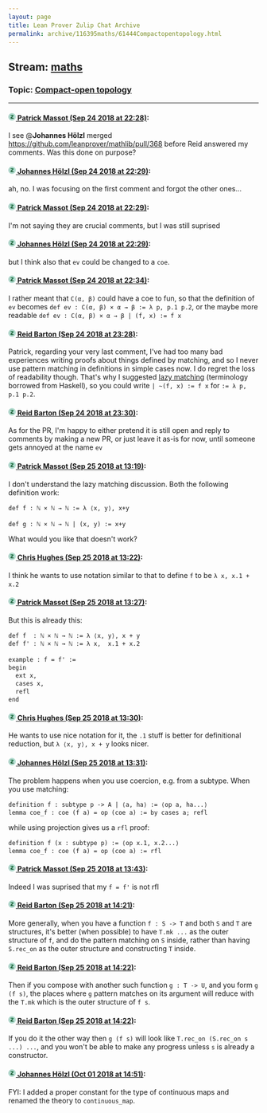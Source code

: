 ```yaml
---
layout: page
title: Lean Prover Zulip Chat Archive 
permalink: archive/116395maths/61444Compactopentopology.html
---
```


## Stream: [maths](index.html)
### Topic: [Compact-open topology](61444Compactopentopology.html)

---

#### [![Click to go to Zulip](../../assets/img/zulip2.png) Patrick Massot (Sep 24 2018 at 22:28)](https://leanprover.zulipchat.com/#narrow/stream/116395-maths/topic/Compact-open%20topology/near/134554654):
I see @**Johannes Hölzl**  merged https://github.com/leanprover/mathlib/pull/368 before Reid answered my comments. Was this done on purpose?

#### [![Click to go to Zulip](../../assets/img/zulip2.png) Johannes Hölzl (Sep 24 2018 at 22:29)](https://leanprover.zulipchat.com/#narrow/stream/116395-maths/topic/Compact-open%20topology/near/134554751):
ah, no. I was focusing on the first comment and forgot the other ones...

#### [![Click to go to Zulip](../../assets/img/zulip2.png) Patrick Massot (Sep 24 2018 at 22:29)](https://leanprover.zulipchat.com/#narrow/stream/116395-maths/topic/Compact-open%20topology/near/134554770):
I'm not saying they are crucial comments, but I was still suprised

#### [![Click to go to Zulip](../../assets/img/zulip2.png) Johannes Hölzl (Sep 24 2018 at 22:29)](https://leanprover.zulipchat.com/#narrow/stream/116395-maths/topic/Compact-open%20topology/near/134554771):
but I think also that `ev` could be changed to a `coe`.

#### [![Click to go to Zulip](../../assets/img/zulip2.png) Patrick Massot (Sep 24 2018 at 22:34)](https://leanprover.zulipchat.com/#narrow/stream/116395-maths/topic/Compact-open%20topology/near/134555078):
I rather meant that `C(α, β)` could have a coe to fun, so that the definition of `ev` becomes `def ev : C(α, β) × α → β := λ p, p.1 p.2`, or the maybe more readable `def ev : C(α, β) × α → β | (f, x) := f x`

#### [![Click to go to Zulip](../../assets/img/zulip2.png) Reid Barton (Sep 24 2018 at 23:28)](https://leanprover.zulipchat.com/#narrow/stream/116395-maths/topic/Compact-open%20topology/near/134557901):
Patrick, regarding your very last comment, I've had too many bad experiences writing proofs about things defined by matching, and so I never use pattern matching in definitions in simple cases now. I do regret the loss of readability though. That's why I suggested [lazy matching](https://leanprover.zulipchat.com/#narrow/stream/113488-general/subject/eta.20for.20structures/near/130734254) (terminology borrowed from Haskell), so you could write `| ~(f, x) := f x` for `:= λ p, p.1 p.2`.

#### [![Click to go to Zulip](../../assets/img/zulip2.png) Reid Barton (Sep 24 2018 at 23:30)](https://leanprover.zulipchat.com/#narrow/stream/116395-maths/topic/Compact-open%20topology/near/134558026):
As for the PR, I'm happy to either pretend it is still open and reply to comments by making a new PR, or just leave it as-is for now, until someone gets annoyed at the name `ev`

#### [![Click to go to Zulip](../../assets/img/zulip2.png) Patrick Massot (Sep 25 2018 at 13:19)](https://leanprover.zulipchat.com/#narrow/stream/116395-maths/topic/Compact-open%20topology/near/134589366):
I don't understand the lazy matching discussion. Both the following definition work:
```lean
def f : ℕ × ℕ → ℕ := λ ⟨x, y⟩, x+y

def g : ℕ × ℕ → ℕ | (x, y) := x+y
```
What would you like that doesn't work?

#### [![Click to go to Zulip](../../assets/img/zulip2.png) Chris Hughes (Sep 25 2018 at 13:22)](https://leanprover.zulipchat.com/#narrow/stream/116395-maths/topic/Compact-open%20topology/near/134589548):
I think he wants to use notation similar to that to define `f` to be `λ x, x.1 + x.2`

#### [![Click to go to Zulip](../../assets/img/zulip2.png) Patrick Massot (Sep 25 2018 at 13:27)](https://leanprover.zulipchat.com/#narrow/stream/116395-maths/topic/Compact-open%20topology/near/134589734):
But this is already this:
```lean
def f  : ℕ × ℕ → ℕ := λ ⟨x, y⟩, x + y
def f' : ℕ × ℕ → ℕ := λ x,  x.1 + x.2

example : f = f' :=
begin
  ext x, 
  cases x, 
  refl
end
```

#### [![Click to go to Zulip](../../assets/img/zulip2.png) Chris Hughes (Sep 25 2018 at 13:30)](https://leanprover.zulipchat.com/#narrow/stream/116395-maths/topic/Compact-open%20topology/near/134589904):
He wants to use nice notation for it, the `.1` stuff is better for definitional reduction, but `λ ⟨x, y⟩, x + y` looks nicer.

#### [![Click to go to Zulip](../../assets/img/zulip2.png) Johannes Hölzl (Sep 25 2018 at 13:31)](https://leanprover.zulipchat.com/#narrow/stream/116395-maths/topic/Compact-open%20topology/near/134589937):
The problem happens when you use coercion, e.g. from a subtype. When you use matching:
```lean
definition f : subtype p -> A | ⟨a, ha⟩ := ⟨op a, ha...⟩
lemma coe_f : coe (f a) = op (coe a) := by cases a; refl
```
while using projection gives us a `rfl` proof:
```lean
definition f (x : subtype p) := ⟨op x.1, x.2...⟩
lemma coe_f : coe (f a) = op (coe a) := rfl
```

#### [![Click to go to Zulip](../../assets/img/zulip2.png) Patrick Massot (Sep 25 2018 at 13:43)](https://leanprover.zulipchat.com/#narrow/stream/116395-maths/topic/Compact-open%20topology/near/134590507):
Indeed I was suprised that my `f = f'` is not rfl

#### [![Click to go to Zulip](../../assets/img/zulip2.png) Reid Barton (Sep 25 2018 at 14:21)](https://leanprover.zulipchat.com/#narrow/stream/116395-maths/topic/Compact-open%20topology/near/134592411):
More generally, when you have a function `f : S -> T` and both `S` and `T` are structures, it's better (when possible) to have `T.mk ...` as the outer structure of `f`, and do the pattern matching on `S` inside, rather than having `S.rec_on` as the outer structure and constructing `T` inside.

#### [![Click to go to Zulip](../../assets/img/zulip2.png) Reid Barton (Sep 25 2018 at 14:22)](https://leanprover.zulipchat.com/#narrow/stream/116395-maths/topic/Compact-open%20topology/near/134592472):
Then if you compose with another such function `g : T -> U`, and you form `g (f s)`, the places where `g` pattern matches on its argument will reduce with the `T.mk` which is the outer structure of `f s`.

#### [![Click to go to Zulip](../../assets/img/zulip2.png) Reid Barton (Sep 25 2018 at 14:22)](https://leanprover.zulipchat.com/#narrow/stream/116395-maths/topic/Compact-open%20topology/near/134592488):
If you do it the other way then `g (f s)` will look like `T.rec_on (S.rec_on s ...) ...`, and you won't be able to make any progress unless `s` is already a constructor.

#### [![Click to go to Zulip](../../assets/img/zulip2.png) Johannes Hölzl (Oct 01 2018 at 14:51)](https://leanprover.zulipchat.com/#narrow/stream/116395-maths/topic/Compact-open%20topology/near/134968087):
FYI: I added a proper constant for the type of continuous maps and renamed the theory to `continuous_map`.

